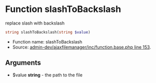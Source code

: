 Function slashToBackslash
===========================

replace slash with backslash



```php
string slashToBackslash(string $value)
```

* Function name: slashToBackslash
* Source: [admin-dev/ajaxfilemanager/inc/function.base.php line 153](https://github.com/PrestaShop/PrestaShop/blob/1.6.0.2/admin-dev/ajaxfilemanager/inc/function.base.php#L153).

Arguments
---------

* $value **string** - the path to the file

